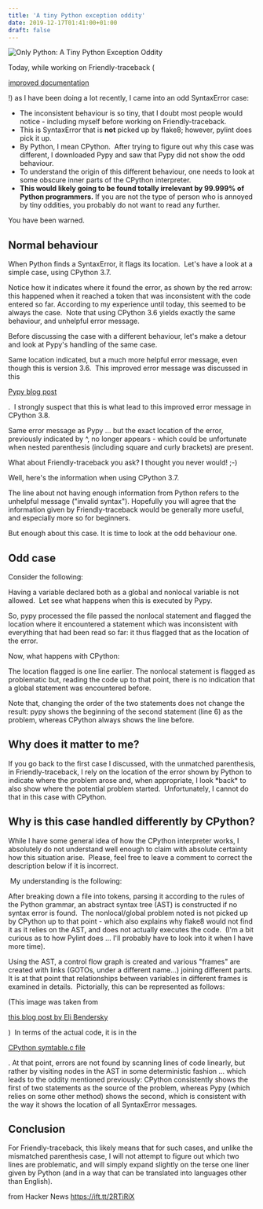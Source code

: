 ```yaml
---
title: 'A tiny Python exception oddity'
date: 2019-12-17T01:41:00+01:00
draft: false
---
```


![](https://1.bp.blogspot.com/-qnDvCh03Vx8/XfWGx3OO-xI/AAAAAAAAFFQ/l5K_dR0hC9cRQycaYtYO8dmppmwH1jq2ACLcBGAsYHQ/w1200-h630-p-k-no-nu/cpython3.7.png "Only Python: A Tiny Python Exception Oddity")  

Today, while working on Friendly-traceback (

[improved documentation](https://aroberge.github.io/friendly-traceback-docs/docs/html/)

!) as I have been doing a lot recently, I came into an odd SyntaxError case:

*   The inconsistent behaviour is so tiny, that I doubt most people would notice - including myself before working on Friendly-traceback.
*   This is SyntaxError that is **not** picked up by flake8; however, pylint does pick it up.
*   By Python, I mean CPython.  After trying to figure out why this case was different, I downloaded Pypy and saw that Pypy did not show the odd behaviour.
*   To understand the origin of this different behaviour, one needs to look at some obscure inner parts of the CPython interpreter.
*   **This would likely going to be found totally irrelevant by 99.999% of Python programmers.** If you are not the type of person who is annoyed by tiny oddities, you probably do not want to read any further.

You have been warned.

  

Normal behaviour
----------------

  

When Python finds a SyntaxError, it flags its location.  Let's have a look at a simple case, using CPython 3.7.

  

Notice how it indicates where it found the error, as shown by the red arrow: this happened when it reached a token that was inconsistent with the code entered so far. According to my experience until today, this seemed to be always the case.  Note that using CPython 3.6 yields exactly the same behaviour, and unhelpful error message.

  

Before discussing the case with a different behaviour, let's make a detour and look at Pypy's handling of the same case.

  

Same location indicated, but a much more helpful error message, even though this is version 3.6.  This improved error message was discussed in this

[Pypy blog post](https://morepypy.blogspot.com/2018/04/improving-syntaxerror-in-pypy.html)

.  I strongly suspect that this is what lead to this improved error message in CPython 3.8.

  

Same error message as Pypy ... but the exact location of the error, previously indicated by ^, no longer appears - which could be unfortunate when nested parenthesis (including square and curly brackets) are present.

  

What about Friendly-traceback you ask? I thought you never would! ;-)  

  

Well, here's the information when using CPython 3.7.

  

  

The line about not having enough information from Python refers to the unhelpful message ("invalid syntax"). Hopefully you will agree that the information given by Friendly-traceback would be generally more useful, and especially more so for beginners.   

  

But enough about this case. It is time to look at the odd behaviour one.

  

Odd case
--------

  

Consider the following:

  

Having a variable declared both as a global and nonlocal variable is not allowed.  Let see what happens when this is executed by Pypy.

  

  

So, pypy processed the file passed the nonlocal statement and flagged the location where it encountered a statement which was inconsistent with everything that had been read so far: it thus flagged that as the location of the error.

  

Now, what happens with CPython:

  

  

The location flagged is one line earlier. The nonlocal statement is flagged as problematic but, reading the code up to that point, there is no indication that a global statement was encountered before.

  

Note that, changing the order of the two statements does not change the result: pypy shows the beginning of the second statement (line 6) as the problem, whereas CPython always shows the line before.

Why does it matter to me?
-------------------------

If you go back to the first case I discussed, with the unmatched parenthesis, in Friendly-traceback, I rely on the location of the error shown by Python to indicate where the problem arose and, when appropriate, I look \*back\* to also show where the potential problem started.  Unfortunately, I cannot do that in this case with CPython.

  

Why is this case handled differently by CPython?
------------------------------------------------

While I have some general idea of how the CPython interpreter works, I absolutely do not understand well enough to claim with absolute certainty how this situation arise.  Please, feel free to leave a comment to correct the description below if it is incorrect.

  

 My understanding is the following:

  

After breaking down a file into tokens, parsing it according to the rules of the Python grammar, an abstract syntax tree (AST) is constructed if no syntax error is found.  The nonlocal/global problem noted is not picked up by CPython up to that point - which also explains why flake8 would not find it as it relies on the AST, and does not actually executes the code.  (I'm a bit curious as to how Pylint does ... I'll probably have to look into it when I have more time).

  

Using the AST, a control flow graph is created and various "frames" are created with links (GOTOs, under a different name...) joining different parts.  It is at that point that relationships between variables in different frames is examined in details.  Pictorially, this can be represented as follows:

  

  

(This image was taken from

[this blog post by Eli Bendersky](https://eli.thegreenplace.net/2010/09/20/python-internals-symbol-tables-part-2)

)  In terms of the actual code, it is in the

[CPython symtable.c file](https://github.com/python/cpython/blob/master/Python/symtable.c)

. At that point, errors are not found by scanning lines of code linearly, but rather by visiting nodes in the AST in some deterministic fashion ... which leads to the oddity mentioned previously: CPython consistently shows the first of two statements as the source of the problem, whereas Pypy (which relies on some other method) shows the second, which is consistent with the way it shows the location of all SyntaxError messages.

  

Conclusion
----------

For Friendly-traceback, this likely means that for such cases, and unlike the mismatched parenthesis case, I will not attempt to figure out which two lines are problematic, and will simply expand slightly on the terse one liner given by Python (and in a way that can be translated into languages other than English).

  

  
  
from Hacker News https://ift.tt/2RTiRiX